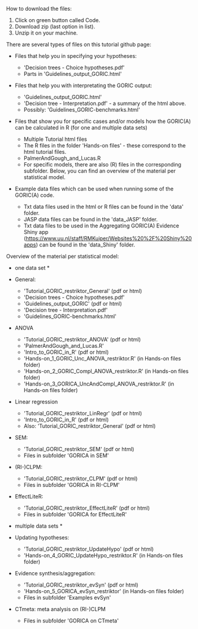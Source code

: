 
How to download the files:

1. Click on green button called Code.
2. Download zip (last option in list).
3. Unzip it on your machine.


There are several types of files on this tutorial github page:

- Files that help you in specifying your hypotheses: 
	- 'Decision trees - Choice hypotheses.pdf'
	- Parts in 'Guidelines_output_GORIC.html'

- Files that help you with interpretating the GORIC output:
	- 'Guidelines_output_GORIC.html'
	- 'Decision tree - Interpretation.pdf' - a summary of the html above.
	- Possibly: 'Guidelines_GORIC-benchmarks.html'

- Files that show you for specific cases and/or models how the GORIC(A) can be calculated in R (for one and multiple data sets)
	- Multiple Tutorial html files 
	- The R files in the folder 'Hands-on files' - these correspond to the html tutorial files.
	- PalmerAndGough_and_Lucas.R
	- For specific models, there are also (R) files in the corresponding subfolder.
Below, you can find an overview of the material per statistical model.

- Example data files which can be used when running some of the GORIC(A) code.
	- Txt data files used in the html or R files can be found in the 'data' folder.
	- JASP data files can be found in the 'data_JASP' folder.
	- Txt data files to be used in the Aggregating GORIC(A) Evidence Shiny app 
	  (https://www.uu.nl/staff/RMKuiper/Websites%20%2F%20Shiny%20apps) can be found in the 'data_Shiny' folder.


Overview of the material per statistical model:

* one data set *

- General:
	- 'Tutorial_GORIC_restriktor_General' (pdf or html)
	- 'Decision trees - Choice hypotheses.pdf'
	- 'Guidelines_output_GORIC' (pdf or html)
	- 'Decision tree - Interpretation.pdf'
	- 'Guidelines_GORIC-benchmarks.html'

- ANOVA
	- 'Tutorial_GORIC_restriktor_ANOVA' (pdf or html)
	- 'PalmerAndGough_and_Lucas.R'
	- 'Intro_to_GORIC_in_R' (pdf or html)
	- 'Hands-on_1_GORIC_Unc_ANOVA_restriktor.R' (in Hands-on files folder)
	- 'Hands-on_2_GORIC_Compl_ANOVA_restriktor.R' (in Hands-on files folder)
	- 'Hands-on_3_GORICA_UncAndCompl_ANOVA_restriktor.R' (in Hands-on files folder)

- Linear regression
	- 'Tutorial_GORIC_restriktor_LinRegr' (pdf or html)
	- 'Intro_to_GORIC_in_R' (pdf or html)
	- Also: 'Tutorial_GORIC_restriktor_General' (pdf or html)

- SEM:
	- 'Tutorial_GORIC_restriktor_SEM' (pdf or html)
	- Files in subfolder 'GORICA in SEM'

- (RI-)CLPM:
	- 'Tutorial_GORIC_restriktor_CLPM' (pdf or html)
	- Files in subfolder 'GORICA in RI-CLPM'

- EffectLiteR:
	- 'Tutorial_GORIC_restriktor_EffectLiteR' (pdf or html)
	- Files in subfolder 'GORICA for EffectLiteR'

* multiple data sets *

- Updating hypotheses: 
	- 'Tutorial_GORIC_restriktor_UpdateHypo' (pdf or html)
	- 'Hands-on_4_GORIC_UpdateHypo_restriktor.R' (in Hands-on files folder)

- Evidence synthesis/aggregation:
	- 'Tutorial_GORIC_restriktor_evSyn' (pdf or html)
	- 'Hands-on_5_GORICA_evSyn_restriktor' (in Hands-on files folder)
	- Files in subfolder 'Examples evSyn'

- CTmeta: meta analysis on (RI-)CLPM
	- Files in subfolder 'GORICA on CTmeta'